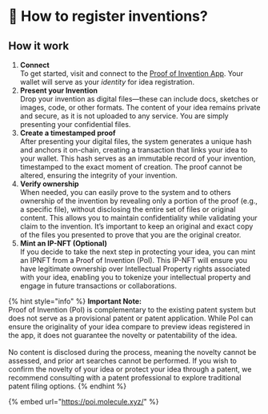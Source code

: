 # 💮 How to register inventions?

## **How it work**

1. **Connect** \
   To get started, visit and connect to the [Proof of](https://poi.molecule.xyz/)[ Invention App](https://poi.molecule.xyz/). Your wallet will serve as your _identity_ for idea registration.
2. **Present your Invention**\
   Drop your invention as digital files—these can include docs, sketches or images, code, or other formats. The content of your idea remains private and secure, as it is not uploaded to any service. You are simply presenting your confidential files.
3. **Create a timestamped proof**\
   After presenting your digital files, the system generates a unique hash and anchors it on-chain, creating a transaction that links your idea to your wallet. This hash serves as an immutable record of your invention, timestamped to the exact moment of creation. The proof cannot be altered, ensuring the integrity of your invention.
4. **Verify ownership**\
   When needed, you can easily prove to the system and to others ownership of the invention by revealing only a portion of the proof (e.g., a specific file), without disclosing the entire set of files or original content. This allows you to maintain confidentiality while validating your claim to the invention. It’s important to keep an original and exact copy of the files you presented to prove that you are the original creator.
5. **Mint an IP-NFT (Optional)**\
   If you decide to take the next step in protecting your idea, you can mint an IPNFT from a Proof of Invention (PoI). This IP-NFT will ensure you have legitimate ownership over Intellectual Property rights associated with your idea, enabling you to tokenize your intellectual property and engage in future transactions or collaborations.&#x20;

{% hint style="info" %}
**Important Note:**\
Proof of Invention (PoI) is complementary to the existing patent system but does not serve as a provisional patent or patent application. While PoI can ensure the originality of your idea compare to preview ideas registered in the app,  it does not guarantee the novelty or patentability of the idea. \
\
No content is disclosed during the process, meaning the novelty cannot be assessed, and prior art searches cannot be performed. If you wish to confirm the novelty of your idea or protect your idea through a patent, we recommend consulting with a patent professional to explore traditional patent filing options.
{% endhint %}

{% embed url="https://poi.molecule.xyz/" %}
